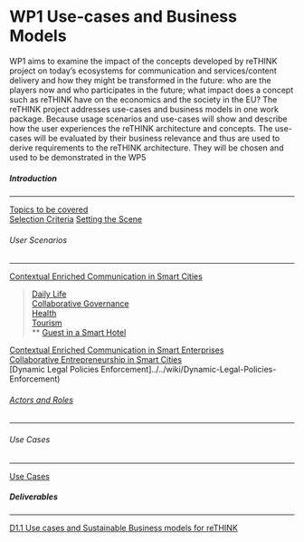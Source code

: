 # WP1 Use-cases and Business Models
WP1 aims to examine the impact of the concepts developed by reTHINK project on today’s ecosystems for communication and services/content delivery and how they might be transformed in the future: who are the players now and who participates in the future; what impact does a concept such as reTHINK have on the economics and the society in the EU?
The reTHINK project addresses use-cases and business models in one work package. Because usage scenarios and use-cases will show and describe how the user experiences the reTHINK architecture and concepts. The use-cases will be evaluated by their business relevance and thus are used to derive requirements to the reTHINK architecture. They will be chosen and used to be demonstrated in the WP5

##### Introduction
-----
[Topics to be covered](../../wiki/Topics-to-Be-Addressed-in-User-Scenarios)<br/>
[Selection Criteria](../../wiki/Scenario---Use-Cases-Selection-Criteria)
[Setting the Scene](../../wiki/Setting-the-Scene)
###### User Scenarios
-----
[Contextual Enriched Communication in Smart Cities](../../wiki/Contextual-Enriched-Communication-in-Smart-Cities)<br/>
> [Daily Life](../../wiki/Contextual-Enriched-Communication-in-Smart-Cities#daily-life-in-a-smart-city)<br/>
> [Collaborative Governance](../../wiki/Contextual-Enriched-Communication-in-Smart-Cities#Collaborative-Governance)<br/>
> [Health](../../wiki/Contextual-Enriched-Communication-in-Smart-Cities#Enriched-Activity-Communication-within-an-e-health-Service)<br/>
> [Tourism](../../wiki/Contextual-Enriched-Communication-in-Smart-Cities#Tourism-in-a-Smart-City)<br/>
>** [Guest in a Smart Hotel](../../wiki/Contextual-Enriched-Communication-in-Smart-Cities#THOTEL-GUEST-WEB-APPLICATION)<br/>

[Contextual Enriched Communication in Smart Enterprises](../../wiki/Contextual-Enriched-Communication-in-Smart-Enterprises)<br/>
[Collaborative Entrepreneurship in Smart Cities](../../wiki/Collaborative-entrepreneurship-in-Smart-Cities)<br/>
[Dynamic Legal Policies Enforcement]../../wiki/Dynamic-Legal-Policies-Enforcement)<br/>
###### [Actors and Roles](../../wiki/Setting-the-Scene)
-----

###### Use Cases
-----
[Use Cases](../../wiki/use-cases)
##### Deliverables
-----
[D1.1 Use cases and Sustainable Business models for reTHINK](/docs/D1.1/toc.md)
